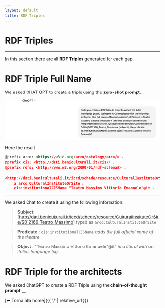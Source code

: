 ```yaml
---
layout: default
title: RDF Triples
---
```


# RDF Triples


---

In this section there are all **RDF Triples** generated for each gap.  

# RDF Triple Full Name 
We asked CHAT GPT to create a triple using the **zero-shot prompt**:


![Screenshot](assets/css/Screenshot%20Chat%20prompt%20name%20triple.png)

Here the result

```rdf
@prefix arco: <https://w3id.org/arco/ontology/arco/> .
@prefix cis: <http://dati.beniculturali.it/cis/> .
@prefix rdfs: <http://www.w3.org/2000/01/rdf-schema#> .

<http://dati.beniculturali.it/iccd/schede/resource/CulturalInstituteOrSite/S012166_Teatro_Massimo>
    a arco:CulturalInstituteOrSite ;
    cis:institutionalCISName "Teatro Massimo Vittorio Emanuele"@it .
```
---
We asked Chat to create it using the following information: 

> **Subject**:[<http://dati.beniculturali.it/iccd/schede/resource/CulturalInstituteOrSite/S012166_Teatro_Massimo>]
typed as `arco:CulturalInstituteOrSite`

> **Predicate** : `cis:institutionalCISName`
*adds the full official name of the theatre*

>**Object** : "Teatro Massimo Vittorio Emanuele"@it"
*is a literal with an italian language tag*


# RDF Triple for the architects 
We asked ChatGPT to create a RDF Triple using the **chain-of-thought prompt**
__

[⬅️ Torna alla home]({{ '/' | relative_url }})

